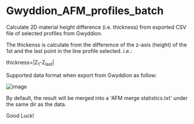 # Gwyddion_AFM_profiles_batch
Calculate 2D material height difference (i.e. thickness) from exported CSV file of selected profiles from Gwyddion.

The thickenss is calculate from the differemce of the z-axis (height) of the 1st and the last point in the line profile selected. i.e.:

thickness=|Z<sub>1</sub>-Z<sub>last</sub>|

Supported data format when export from Gwyddion as follow:

![image](https://user-images.githubusercontent.com/66976281/110798594-3c086d80-8272-11eb-941c-412dec550041.png)

By default, the result will be merged into a 'AFM merge statistics.txt' under the same dir as the data.

Good Luck!

